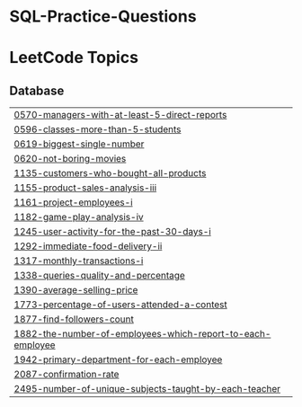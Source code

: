 # SQL-Practice-Questions

<!---LeetCode Topics Start-->
# LeetCode Topics
## Database
|  |
| ------- |
| [0570-managers-with-at-least-5-direct-reports](https://github.com/Sbha5797/SQL-Practice-Questions/tree/master/0570-managers-with-at-least-5-direct-reports) |
| [0596-classes-more-than-5-students](https://github.com/Sbha5797/SQL-Practice-Questions/tree/master/0596-classes-more-than-5-students) |
| [0619-biggest-single-number](https://github.com/Sbha5797/SQL-Practice-Questions/tree/master/0619-biggest-single-number) |
| [0620-not-boring-movies](https://github.com/Sbha5797/SQL-Practice-Questions/tree/master/0620-not-boring-movies) |
| [1135-customers-who-bought-all-products](https://github.com/Sbha5797/SQL-Practice-Questions/tree/master/1135-customers-who-bought-all-products) |
| [1155-product-sales-analysis-iii](https://github.com/Sbha5797/SQL-Practice-Questions/tree/master/1155-product-sales-analysis-iii) |
| [1161-project-employees-i](https://github.com/Sbha5797/SQL-Practice-Questions/tree/master/1161-project-employees-i) |
| [1182-game-play-analysis-iv](https://github.com/Sbha5797/SQL-Practice-Questions/tree/master/1182-game-play-analysis-iv) |
| [1245-user-activity-for-the-past-30-days-i](https://github.com/Sbha5797/SQL-Practice-Questions/tree/master/1245-user-activity-for-the-past-30-days-i) |
| [1292-immediate-food-delivery-ii](https://github.com/Sbha5797/SQL-Practice-Questions/tree/master/1292-immediate-food-delivery-ii) |
| [1317-monthly-transactions-i](https://github.com/Sbha5797/SQL-Practice-Questions/tree/master/1317-monthly-transactions-i) |
| [1338-queries-quality-and-percentage](https://github.com/Sbha5797/SQL-Practice-Questions/tree/master/1338-queries-quality-and-percentage) |
| [1390-average-selling-price](https://github.com/Sbha5797/SQL-Practice-Questions/tree/master/1390-average-selling-price) |
| [1773-percentage-of-users-attended-a-contest](https://github.com/Sbha5797/SQL-Practice-Questions/tree/master/1773-percentage-of-users-attended-a-contest) |
| [1877-find-followers-count](https://github.com/Sbha5797/SQL-Practice-Questions/tree/master/1877-find-followers-count) |
| [1882-the-number-of-employees-which-report-to-each-employee](https://github.com/Sbha5797/SQL-Practice-Questions/tree/master/1882-the-number-of-employees-which-report-to-each-employee) |
| [1942-primary-department-for-each-employee](https://github.com/Sbha5797/SQL-Practice-Questions/tree/master/1942-primary-department-for-each-employee) |
| [2087-confirmation-rate](https://github.com/Sbha5797/SQL-Practice-Questions/tree/master/2087-confirmation-rate) |
| [2495-number-of-unique-subjects-taught-by-each-teacher](https://github.com/Sbha5797/SQL-Practice-Questions/tree/master/2495-number-of-unique-subjects-taught-by-each-teacher) |
<!---LeetCode Topics End-->